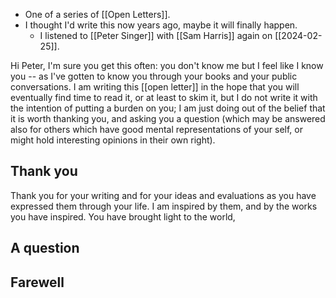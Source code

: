 - One of a series of [[Open Letters]].
- I thought I'd write this now years ago, maybe it will finally happen.
  - I listened to [[Peter Singer]] with [[Sam Harris]] again on [[2024-02-25]].

Hi Peter, I'm sure you get this often: you don't know me but I feel like I know you -- as I've gotten to know you through your books and your public conversations. I am writing this [[open letter]] in the hope that you will eventually find time to read it, or at least to skim it, but I do not write it with the intention of putting a burden on you; I am just doing out of the belief that it is worth thanking you, and asking you a question (which may be answered also for others which have good mental representations of your self, or might hold interesting opinions in their own right).

## Thank you

Thank you for your writing and for your ideas and evaluations as you have expressed them through your life. I am inspired by them, and by the works you have inspired. You have brought light to the world, 

## A question

## Farewell